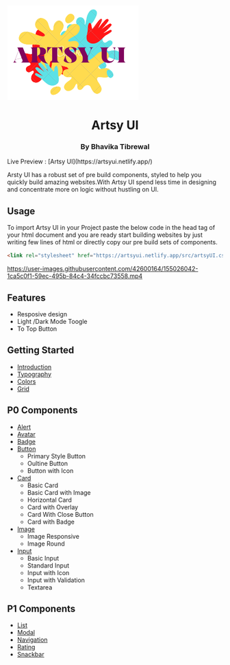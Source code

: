 ![image](/src/assets/logo-v2.png)

<h1 align=center>Artsy UI</h1>
<h3 align=center>By Bhavika Tibrewal</h3>
 Live Preview : [Artsy UI](https://artsyui.netlify.app/)

Arsty UI has a robust set of pre build components, styled to help you quickly build amazing websites.With Artsy UI spend less time in designing and concentrate more on logic without hustling on UI.

## Usage

To import Artsy UI in your Project paste the below code in the head tag of your html document and you are ready start building websites by just writing few lines of html or directly copy our pre build sets of components.

```html
<link rel="stylesheet" href="https://artsyui.netlify.app/src/artsyUI.css" />
```

https://user-images.githubusercontent.com/42600164/155026042-1ca5c0f1-59ec-495b-84c4-34fccbc73558.mp4

## Features
- Resposive design
- Light /Dark Mode Toogle
- To Top Button

## Getting Started

- [Introduction](https://artsyui.netlify.app/src/getting_started/introduction.html)
- [Typography](https://artsyui.netlify.app/src/getting_started/typography.html)
- [Colors](https://artsyui.netlify.app/src/getting_started/color-scheme.html)
- [Grid](https://artsyui.netlify.app/src/getting_started/grid.html)

## P0 Components

- [Alert](https://artsyui.netlify.app/src/components/alert/alert.html)
- [Avatar](https://artsyui.netlify.app/src/components/avatar/avatar.html)
- [Badge](https://artsyui.netlify.app/src/components/badge/badge.html)
- [Button](https://artsyui.netlify.app/src/components/button/button.html)
  - Primary Style Button
  - Oultine Button
  - Button with Icon
- [Card](https://artsyui.netlify.app/src/components/card/card.html)
  - Basic Card
  - Basic Card with Image
  - Horizontal Card
  - Card with Overlay
  - Card With Close Button
  - Card with Badge
- [Image](https://artsyui.netlify.app/src/components/image/image.html)
  - Image Responsive
  - Image Round
- [Input](https://artsyui.netlify.app/src/components/input/input.html)
  - Basic Input
  - Standard Input
  - Input with Icon
  - Input with Validation
  - Textarea

## P1 Components

- [List](https://artsyui.netlify.app/src/components/list/list.html)
- [Modal](https://artsyui.netlify.app/src/components/modal/modal.html)
- [Navigation](https://artsyui.netlify.app/src/components/nav/nav.html)
- [Rating](https://artsyui.netlify.app/src/components/rating/rating.html)
- [Snackbar](https://artsyui.netlify.app/src/components/snackbar/snackbar.html)
